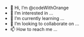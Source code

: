 - 👋 Hi, I’m @codeWithOrange
- 👀 I’m interested in ...
- 🌱 I’m currently learning ...
- 💞️ I’m looking to collaborate on ...
- 📫 How to reach me ...

<!---
codeWithOrange/codeWithOrange is a ✨ special ✨ repository because its `README.md` (this file) appears on your GitHub profile.
You can click the Preview link to take a look at your changes.
--->
